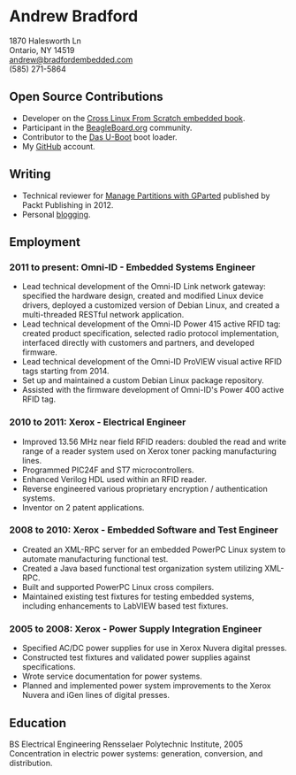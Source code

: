 # Andrew Bradford

1870 Halesworth Ln  
Ontario, NY 14519  
[andrew@bradfordembedded.com][email]  
(585) 271-5864  

[email]: mailto:andrew@bradfordembedded.com

## Open Source Contributions

* Developer on the [Cross Linux From Scratch embedded book][clfs].
* Participant in the [BeagleBoard.org][beagle] community.
* Contributor to the [Das U-Boot][u-boot] boot loader.
* My [GitHub][github] account.

[clfs]: http://cross-lfs.org/view/clfs-embedded/
[beagle]: http://beagleboard.org
[gsoc]: https://www.google-melange.com/gsoc/homepage/google/gsoc2013
[u-boot]: http://www.denx.de/wiki/U-Boot/WebHome
[github]: http://github.com/bradfa

## Writing

* Technical reviewer for [Manage Partitions with GParted][gparted] published by
Packt Publishing in 2012.
* Personal [blogging][blog].

[gparted]: http://www.packtpub.com/manage-disk-space-partitions-with-gparted/book
[blog]: http://www.bradfordembedded.com

## Employment

### 2011 to present: Omni-ID - Embedded Systems Engineer

* Lead technical development of the Omni-ID Link network gateway: specified the
  hardware design, created and modified Linux device drivers, deployed a
  customized version of Debian Linux, and created a multi-threaded RESTful
  network application.
* Lead technical development of the Omni-ID Power 415 active RFID tag: created
  product specification, selected radio protocol implementation, interfaced
  directly with customers and partners, and developed firmware.
* Lead technical development of the Omni-ID ProVIEW visual active RFID tags
  starting from 2014.
* Set up and maintained a custom Debian Linux package repository.
* Assisted with the firmware development of Omni-ID's Power 400 active RFID tag.

### 2010 to 2011: Xerox - Electrical Engineer

* Improved 13.56 MHz near field RFID readers: doubled the read and
  write range of a reader system used on Xerox toner packing manufacturing
  lines.
* Programmed PIC24F and ST7 microcontrollers.
* Enhanced Verilog HDL used within an RFID reader.
* Reverse engineered various proprietary encryption / authentication systems.
* Inventor on 2 patent applications.

### 2008 to 2010: Xerox - Embedded Software and Test Engineer

* Created an XML-RPC server for an embedded PowerPC Linux system to automate
  manufacturing functional test.
* Created a Java based functional test organization system utilizing XML-RPC.
* Built and supported PowerPC Linux cross compilers.
* Maintained existing test fixtures for testing embedded systems, including
  enhancements to LabVIEW based test fixtures.

### 2005 to 2008: Xerox - Power Supply Integration Engineer

* Specified AC/DC power supplies for use in Xerox Nuvera digital presses.
* Constructed test fixtures and validated power supplies against specifications.
* Wrote service documentation for power systems.
* Planned and implemented power system improvements to the Xerox Nuvera and iGen
  lines of digital presses.

## Education

BS Electrical Engineering Rensselaer Polytechnic Institute, 2005  
Concentration in electric power systems: generation, conversion, and
distribution.
